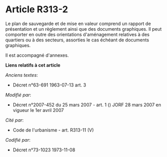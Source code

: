 # Article R313-2

Le plan de sauvegarde et de mise en valeur comprend un rapport de présentation et un règlement ainsi que des documents
graphiques. Il peut comporter en outre des orientations d'aménagement relatives à des quartiers ou à des secteurs, assorties
le cas échéant de documents graphiques.

Il est accompagné d'annexes.

**Liens relatifs à cet article**

_Anciens textes_:

  - Décret n°63-691 1963-07-13 art. 3

_Modifié par_:

  - Décret n°2007-452 du 25 mars 2007 - art. 1 () JORF 28 mars 2007 en vigueur le 1er avril 2007

_Cité par_:

  - Code de l'urbanisme - art. R313-11 (V)

_Codifié par_:

  - Décret n°73-1023 1973-11-08
